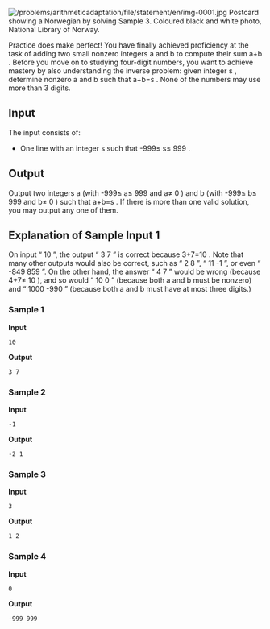 ![/problems/arithmeticadaptation/file/statement/en/img-0001.jpg](https://open.kattis.com/problems/arithmeticadaptation/file/statement/en/img-0001.jpg)
Postcard showing a Norwegian by solving Sample 3.
Coloured black and white photo, National Library of Norway.

Practice does make perfect! You have finally achieved
proficiency at the task of adding two small nonzero
integers a and b to compute
their sum a+b .
Before you move on to studying four-digit numbers, you want to
achieve mastery by also understanding the inverse problem:
given integer s ,
determine nonzero a and b such that a+b=s . None of the numbers may use
more than 3 digits.

## Input
The input consists of:

- One line with an integer s such that -999≤ s≤ 999 .

## Output
Output two integers a (with -999≤ a≤ 999 and a≠ 0 ) and b (with -999≤ b≤ 999 and b≠ 0 ) such that a+b=s . If there is more than one
valid solution, you may output any one of them.

## Explanation of Sample Input 1
On input “ 10 ”, the output
“ 3 7 ” is correct because 3+7=10 . Note that many other outputs
would also be correct, such as “ 2 8 ”,
“ 11 -1 ”, or even “ -849 859 ”. On the other hand, the answer
“ 4 7 ” would be wrong (because 4+7≠ 10 ),
and so would “ 10 0 ” (because both a and b must be nonzero) and “ 1000 -990 ” (because both a and b must have at most three
digits.)

### Sample 1
**Input**
```text
10
```
**Output**
```text
3 7
```

### Sample 2
**Input**
```text
-1
```
**Output**
```text
-2 1
```

### Sample 3
**Input**
```text
3
```
**Output**
```text
1 2
```

### Sample 4
**Input**
```text
0
```
**Output**
```text
-999 999
```
